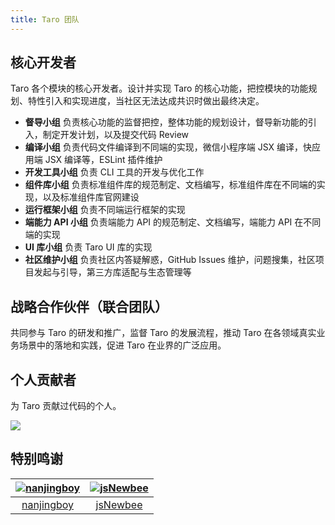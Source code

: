 ```yaml
---
title: Taro 团队
---
```


## 核心开发者

Taro 各个模块的核心开发者。设计并实现 Taro 的核心功能，把控模块的功能规划、特性引入和实现进度，当社区无法达成共识时做出最终决定。

* **督导小组**
 负责核心功能的监督把控，整体功能的规划设计，督导新功能的引入，制定开发计划，以及提交代码 Review
* **编译小组**
 负责代码文件编译到不同端的实现，微信小程序端 JSX 编译，快应用端 JSX 编译等，ESLint 插件维护
* **开发工具小组**
 负责 CLI 工具的开发与优化工作
* **组件库小组**
 负责标准组件库的规范制定、文档编写，标准组件库在不同端的实现，以及标准组件库官网建设
* **运行框架小组**
 负责不同端运行框架的实现
* **端能力 API 小组**
 负责端能力 API 的规范制定、文档编写，端能力 API 在不同端的实现
* **UI 库小组**
 负责 Taro UI 库的实现
* **社区维护小组**
 负责社区内答疑解惑，GitHub Issues 维护，问题搜集，社区项目发起与引导，第三方库适配与生态管理等

## 战略合作伙伴（联合团队）

共同参与 Taro 的研发和推广，监督 Taro 的发展流程，推动 Taro 在各领域真实业务场景中的落地和实践，促进 Taro 在业界的广泛应用。

<!-- <p>
  <a href="//cdc.tencent.com" target="_blank" style='display: inline-block;margin: 0 10px 10px 0;'> <img src="//taro.aotu.io/static/images/cdc.png" style="height: 100px;"></a>
  <a href="//cloud.tencent.com" target="_blank" style='display: inline-block;margin: 0 10px 10px 0;'><img src="//taro.aotu.io/static/images/tencent.png" style="height: 100px;"></a>
  <a href="//www.quickapp.cn/" target="_blank" style='display: inline-block;margin: 0 10px 10px 0;'><img src="//taro.aotu.io/static/images/quick.png" style="height: 100px;"></a>
  <a href="//smartprogram.baidu.com/developer/index.html" target="_blank" style='display: inline-block;margin: 0 10px 10px 0;'><img src="//taro.aotu.io/static/images/baidu.png" style="height: 100px;"></a>
  <a href="//q.qq.com/" target="_blank" style='display: inline-block;margin: 0 10px 10px 0;'><img src="//taro.aotu.io/static/images/qq.png" style="height: 100px;"></a>
  <a href="//open.alipay.com/channel/miniIndex.htm" target="_blank" style='display: inline-block;margin: 0 10px 10px 0;'><img src="//taro.aotu.io/static/images/zfb.png" style="height: 100px;"></a>
  <a href="//www.midea.cn" target="_blank" style='display: inline-block;margin: 0 10px 10px 0;'><img src="//taro.aotu.io/static/images/midea.png" style="height: 100px;"></a>
  <a href="//www.sxl.cn" target="_blank" style='display: inline-block;margin: 0 10px 10px 0;'><img src="//taro.aotu.io/static/images/sxl.png" style="height: 100px;"></a>
  <a href="#" target="_blank" style='display: inline-block;margin: 0 10px 10px 0;'><img src="//taro.aotu.io/static/images/yx.png" style="height: 100px;"></a>
  <a href="https://www.58.com/" target="_blank" style='display: inline-block;margin: 0 10px 10px 0;'><img src="//storage.jd.com/taro-jd-com/static/58.png" style="height: 100px;"></a>
</p> -->

## 个人贡献者

为 Taro 贡献过代码的个人。

<a href="https://github.com/NervJS/taro/graphs/contributors"><img src="https://opencollective.com/taro/contributors.svg?width=890&button=false" /></a>

## 特别鸣谢

[![nanjingboy](https://avatars1.githubusercontent.com/u/1390888?s=100&v=4)](https://github.com/nanjingboy/) | [![jsNewbee](https://avatars3.githubusercontent.com/u/20449400?s=100&v=4)](https://github.com/js-newbee/)
:---:|:---:
[nanjingboy](https://github.com/nanjingboy/) | [jsNewbee](https://github.com/js-newbee/)
